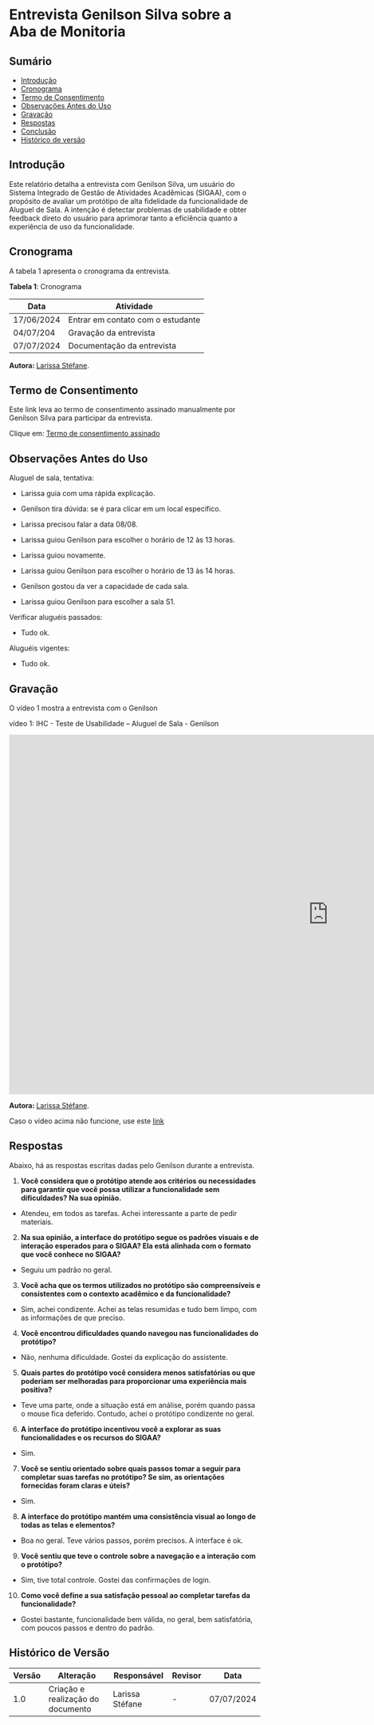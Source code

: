 # Entrevista Genilson Silva sobre a Aba de Monitoria

## Sumário

* [Introdução](#Introdução)
* [Cronograma](#Cronograma)
* [Termo de Consentimento](#Termo-de-Consentimento)
* [Observações Antes do Uso](#Observações-Antes-do-Uso)
* [Gravação](#Gravação)
* [Respostas](#Respostas)
* [Conclusão](#Conclusão)
* [Histórico de versão](#Histórico-de-versão)




## Introdução

Este relatório detalha a entrevista com Genilson Silva, um usuário do Sistema Integrado de Gestão de Atividades Acadêmicas (SIGAA), com o propósito de avaliar um protótipo de alta fidelidade da funcionalidade de Aluguel de Sala. A intenção é detectar problemas de usabilidade e obter feedback direto do usuário para aprimorar tanto a eficiência quanto a experiência de uso da funcionalidade.

## Cronograma


A tabela 1 apresenta o cronograma da entrevista.


**Tabela 1**: Cronograma

| Data | Atividade |
| - | - |
|17/06/2024 | Entrar em contato com o estudante |
| 04/07/204 | Gravação da entrevista |
| 07/07/2024 | Documentação da entrevista |



<b> Autora: </b> <a href="https://github.com/SkywalkerSupreme">Larissa Stéfane</a>.



## Termo de Consentimento



Este link leva ao termo de consentimento assinado manualmente por Genilson Silva para participar da entrevista.



Clique em: [Termo de consentimento assinado](ignore/TermosPrototiposALtaFidelide/Genilson.md)

## Observações Antes do Uso


Aluguel de sala, tentativa:


- Larissa guia com uma rápida explicação.


- Genilson tira dúvida: se é para clicar em um local específico.


- Larissa precisou falar a data 08/08.


- Larissa guiou Genilson para escolher o horário de 12 às 13 horas.


- Larissa guiou novamente.


- Larissa guiou Genilson para escolher o horário de 13 às 14 horas.


- Genilson gostou da ver a capacidade de cada sala.


- Larissa guiou Genilson para escolher a sala S1.

Verificar aluguéis passados:

- Tudo ok.

Aluguéis vigentes:

- Tudo ok.


## Gravação


O vídeo 1 mostra a entrevista com o Genilson

vídeo 1: IHC - Teste de Usabilidade – Aluguel de Sala - Genilson

<iframe width="1280" height="720" src="https://www.youtube.com/embed/_eCbd5ULKME" title="IHC - Teste de Usabilidade - Aluguel de Sala - Genilson" frameborder="0" allow="accelerometer; autoplay; clipboard-write; encrypted-media; gyroscope; picture-in-picture; web-share" referrerpolicy="strict-origin-when-cross-origin" allowfullscreen></iframe>

<b> Autora: </b> <a href="https://github.com/SkywalkerSupreme">Larissa Stéfane</a>.

Caso o vídeo acima não funcione, use este [link](https://youtu.be/_eCbd5ULKME)


## Respostas

Abaixo, há as respostas escritas dadas pelo Genilson durante a entrevista.

1. **Você considera que o protótipo atende aos critérios ou necessidades para garantir que você possa utilizar a funcionalidade sem dificuldades? Na sua opinião.**

- Atendeu, em todos as tarefas. Achei interessante a parte de pedir materiais.

2. **Na sua opinião, a interface do protótipo segue os padrões visuais e de interação esperados para o SIGAA? Ela está alinhada com o formato que você conhece no SIGAA?**

- Seguiu um padrão no geral.

3. **Você acha que os termos utilizados no protótipo são compreensíveis e consistentes com o contexto acadêmico e da funcionalidade?**

- Sim, achei condizente. Achei as telas resumidas e tudo bem limpo, com as informações de que preciso.

4. **Você encontrou dificuldades quando navegou nas funcionalidades do protótipo?**

- Não, nenhuma dificuldade. Gostei da explicação do assistente.

5. **Quais partes do protótipo você considera menos satisfatórias ou que poderiam ser melhoradas para proporcionar uma experiência mais positiva?**

- Teve uma parte, onde a situação está em análise, porém quando passa o mouse fica deferido. Contudo, achei o protótipo condizente no geral.

6. **A interface do protótipo incentivou você a explorar as suas funcionalidades e os recursos do SIGAA?**

- Sim.

7. **Você se sentiu orientado sobre quais passos tomar a seguir para completar suas tarefas no protótipo? Se sim, as orientações fornecidas foram claras e úteis?**

- Sim.

8. **A interface do protótipo mantém uma consistência visual ao longo de todas as telas e elementos?**

- Boa no geral. Teve vários passos, porém precisos. A interface é ok.

9. **Você sentiu que teve o controle sobre a navegação e a interação com o protótipo?**

- Sim, tive total controle. Gostei das confirmações de login.

10. **Como você define a sua satisfação pessoal ao completar tarefas da funcionalidade?**

- Gostei bastante, funcionalidade bem válida, no geral, bem satisfatória, com poucos passos e dentro do padrão.


## Histórico de Versão


| Versão | Alteração | Responsável | Revisor | Data |
| - | - | - | - | - |
| 1.0 | Criação e realização do documento| Larissa Stéfane| - | 07/07/2024 |



